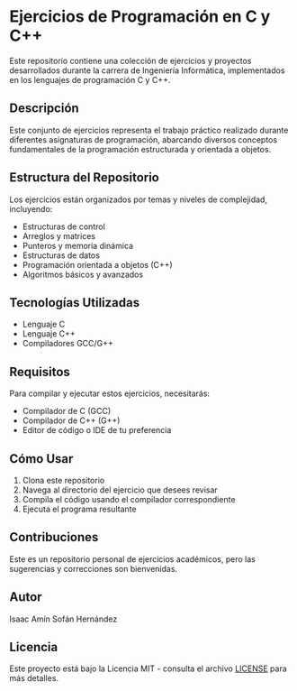 # Ejercicios de Programación en C y C++

Este repositorio contiene una colección de ejercicios y proyectos desarrollados durante la carrera de Ingeniería Informática, implementados en los lenguajes de programación C y C++.

## Descripción

Este conjunto de ejercicios representa el trabajo práctico realizado durante diferentes asignaturas de programación, abarcando diversos conceptos fundamentales de la programación estructurada y orientada a objetos.

## Estructura del Repositorio

Los ejercicios están organizados por temas y niveles de complejidad, incluyendo:
- Estructuras de control
- Arreglos y matrices
- Punteros y memoria dinámica
- Estructuras de datos
- Programación orientada a objetos (C++)
- Algoritmos básicos y avanzados

## Tecnologías Utilizadas

- Lenguaje C
- Lenguaje C++
- Compiladores GCC/G++

## Requisitos

Para compilar y ejecutar estos ejercicios, necesitarás:
- Compilador de C (GCC)
- Compilador de C++ (G++)
- Editor de código o IDE de tu preferencia

## Cómo Usar

1. Clona este repositorio
2. Navega al directorio del ejercicio que desees revisar
3. Compila el código usando el compilador correspondiente
4. Ejecuta el programa resultante

## Contribuciones

Este es un repositorio personal de ejercicios académicos, pero las sugerencias y correcciones son bienvenidas.

## Autor

Isaac Amín Sofán Hernández

## Licencia

Este proyecto está bajo la Licencia MIT - consulta el archivo [LICENSE](LICENSE) para más detalles. 